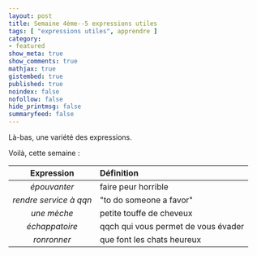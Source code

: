 ```yaml
---
layout: post
title: Semaine 4ème--5 expressions utiles
tags: [ "expressions utiles", apprendre ]
category:
- featured
show_meta: true
show_comments: true
mathjax: true
gistembed: true
published: true
noindex: false
nofollow: false
hide_printmsg: false
summaryfeed: false
---
```


Là-bas, une variété des expressions.

Voilà, cette semaine :

| Expression | Définition |
| :--------: | :--------- |
| *épouvanter* | faire peur horrible |
| *rendre service à qqn* | "to do someone a favor" |
| *une mèche* | petite touffe de cheveux |
| *échappatoire* | qqch qui vous permet de vous évader |
| *ronronner* | que font les chats heureux |

<!---
vim: spell spelllang=fr
-->
